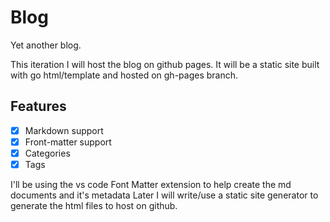 # Blog

Yet another blog.

This iteration I will host the blog on github pages.
It will be a static site built with go html/template and hosted on gh-pages branch.

## Features

- [x] Markdown support
- [x] Front-matter support
- [x] Categories
- [x] Tags

I'll be using the vs code Font Matter extension to help create the md documents and it's metadata
Later I will write/use a static site generator to generate the html files to host on github.